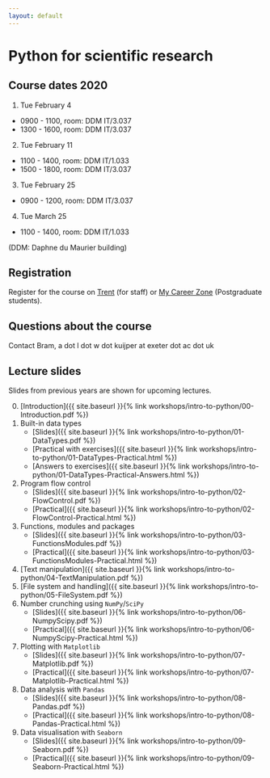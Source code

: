 ```yaml
---
layout: default
---
```


# Python for scientific research

## Course dates 2020

1. Tue February 4 
- 0900 - 1100, room: DDM IT/3.037
- 1300 - 1600, room: DDM IT/3.037
2. Tue February 11
- 1100 - 1400, room: DDM IT/1.033
- 1500 - 1800, room: DDM IT/3.037
3. Tue February 25
- 0900 - 1200, room: DDM IT/3.037
4. Tue March 25
- 1100 - 1400, room: DDM IT/1.033

(DDM: Daphne du Maurier building)

## Registration
Register for the course on [Trent](http://www.exeter.ac.uk/staff/development/coursedetail/?code=80086) (for staff) or [My Career Zone](https://mycareerzone.exeter.ac.uk/students/events/Detail/686239) (Postgraduate students). 

## Questions about the course

Contact Bram, a dot l dot w dot kuijper at exeter dot ac dot uk


## Lecture slides

Slides from previous years are shown for upcoming lectures. 

0. [Introduction]({{ site.baseurl }}{% link workshops/intro-to-python/00-Introduction.pdf %})
1. Built-in data types
    * [Slides]({{ site.baseurl }}{% link workshops/intro-to-python/01-DataTypes.pdf %})
    * [Practical with exercises]({{ site.baseurl }}{% link workshops/intro-to-python/01-DataTypes-Practical.html %})
    * [Answers to exercises]({{ site.baseurl }}{% link workshops/intro-to-python/01-DataTypes-Practical-Answers.html %})
2. Program flow control
    * [Slides]({{ site.baseurl }}{% link workshops/intro-to-python/02-FlowControl.pdf %})
    * [Practical]({{ site.baseurl }}{% link workshops/intro-to-python/02-FlowControl-Practical.html %})
3. Functions, modules and packages
    * [Slides]({{ site.baseurl }}{% link workshops/intro-to-python/03-FunctionsModules.pdf %})
    * [Practical]({{ site.baseurl }}{% link workshops/intro-to-python/03-FunctionsModules-Practical.html %})
4. [Text manipulation]({{ site.baseurl }}{% link workshops/intro-to-python/04-TextManipulation.pdf %})
5. [File system and handling]({{ site.baseurl }}{% link workshops/intro-to-python/05-FileSystem.pdf %})
6. Number crunching using `NumPy`/`SciPy`
    * [Slides]({{ site.baseurl }}{% link workshops/intro-to-python/06-NumpyScipy.pdf %})
    * [Practical]({{ site.baseurl }}{% link workshops/intro-to-python/06-NumpyScipy-Practical.html %})
7. Plotting with `Matplotlib`
    * [Slides]({{ site.baseurl }}{% link workshops/intro-to-python/07-Matplotlib.pdf %})
    * [Practical]({{ site.baseurl }}{% link workshops/intro-to-python/07-Matplotlib-Practical.html %})
8. Data analysis with `Pandas`
    * [Slides]({{ site.baseurl }}{% link workshops/intro-to-python/08-Pandas.pdf %})
    * [Practical]({{ site.baseurl }}{% link workshops/intro-to-python/08-Pandas-Practical.html %})
9. Data visualisation with `Seaborn`
    * [Slides]({{ site.baseurl }}{% link workshops/intro-to-python/09-Seaborn.pdf %})
    * [Practical]({{ site.baseurl }}{% link workshops/intro-to-python/09-Seaborn-Practical.html %})
